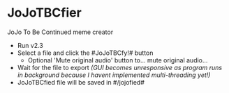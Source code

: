 # JoJoTBCfier
JoJo To Be Continued meme creator

* Run v2.3
* Select a file and click the #JoJoTBCfy!# button
  * Optional 'Mute original audio' button to... mute original audio...
* Wait for the file to export _(GUI becomes unresponsive as program runs in background because I havent implemented multi-threading yet!)_
* JoJoTBCfied file will be saved in #/jojofied#
